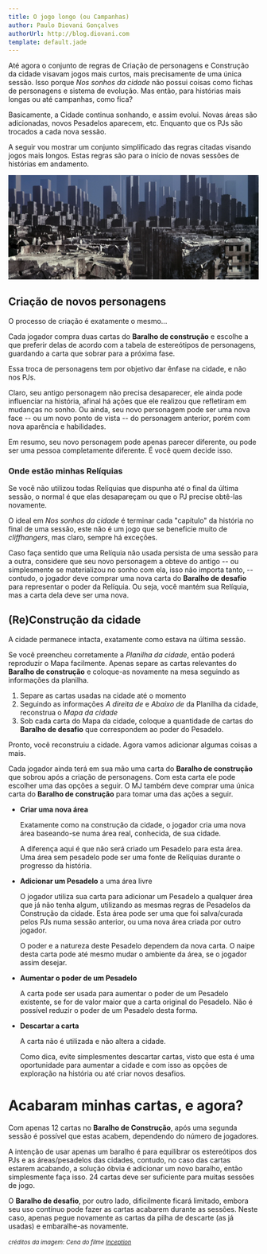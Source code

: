 ```yaml
---
title: O jogo longo (ou Campanhas)
author: Paulo Diovani Gonçalves
authorUrl: http://blog.diovani.com
template: default.jade
---
```


Até agora o conjunto de regras de Criação de personagens e Construção da cidade visavam jogos mais curtos, mais precisamente de uma única sessão. Isso porque _Nos sonhos da cidade_ não possui coisas como fichas de personagens e sistema de evolução. Mas então, para histórias mais longas ou até campanhas, como fica?

Basicamente, a Cidade continua sonhando, e assim evolui. Novas áreas são adicionadas, novos Pesadelos aparecem, etc. Enquanto que os PJs são trocados a cada nova sessão.

A seguir vou mostrar um conjunto simplificado das regras citadas visando jogos mais longos. Estas regras são para o início de novas sessões de histórias em andamento.

<img class="img-responsive img-circle hidden-print" src="img/inception_limbo.jpg" alt="inception_limbo">

## Criação de novos personagens

O processo de criação é exatamente o mesmo...

Cada jogador compra duas cartas do **Baralho de construção** e escolhe a que preferir delas de acordo com a tabela de estereótipos de personagens, guardando a carta que sobrar para a próxima fase. 

Essa troca de personagens tem por objetivo dar ênfase na cidade, e não nos PJs.

Claro, seu antigo personagem não precisa desaparecer, ele ainda pode influenciar na história, afinal há ações que ele realizou que refletiram em mudanças no sonho. Ou ainda, seu novo personagem pode ser uma nova face -- ou um novo ponto de vista -- do personagem anterior, porém com nova aparência e habilidades.

Em resumo, seu novo personagem pode apenas parecer diferente, ou pode ser uma pessoa completamente diferente. É você quem decide isso.

### Onde estão minhas Relíquias

Se você não utilizou todas Relíquias que dispunha até o final da última sessão, o normal é que elas desapareçam ou que o PJ precise obtê-las novamente.

O ideal em _Nos sonhos da cidade_ é terminar cada "capítulo" da história no final de uma sessão, este não é um jogo que se beneficie muito de _cliffhangers_, mas claro, sempre há exceções.

Caso faça sentido que uma Relíquia não usada persista de uma sessão para a outra, considere que seu novo personagem a obteve do antigo -- ou simplesmente se materializou no sonho com ela, isso não importa tanto, -- contudo, o jogador deve comprar uma nova carta do **Baralho de desafio** para representar o poder da Relíquia. Ou seja, você mantém sua Relíquia, mas a carta dela deve ser uma nova.

## (Re)Construção da cidade

A cidade permanece intacta, exatamente como estava na última sessão.

Se você preencheu corretamente a _Planilha da cidade_, então poderá reproduzir o Mapa facilmente. Apenas separe as cartas relevantes do **Baralho de construção** e coloque-as novamente na mesa seguindo as informações da planilha.

1. Separe as cartas usadas na cidade até o momento
2. Seguindo as informações _A direita de_ e _Abaixo de_ da Planilha da cidade, reconstrua o _Mapa da cidade_
3. Sob cada carta do Mapa da cidade, coloque a quantidade de cartas do **Baralho de desafio** que correspondem ao poder do Pesadelo.

Pronto, você reconstruiu a cidade. Agora vamos adicionar algumas coisas a mais.

Cada jogador ainda terá em sua mão uma carta do **Baralho de construção** que sobrou após a criação de personagens. Com esta carta ele pode escolher uma das opções a seguir. O MJ também deve comprar uma única carta do **Baralho de construção** para tomar uma das ações a seguir.

* **Criar uma nova área**

    Exatamente como na construção da cidade, o jogador cria uma nova área baseando-se numa área real, conhecida, de sua cidade.

    A diferença aqui é que não será criado um Pesadelo para esta área. Uma área sem pesadelo pode ser uma fonte de Relíquias durante o progresso da história.

* **Adicionar um Pesadelo** a uma área livre

    O jogador utiliza sua carta para adicionar um Pesadelo a qualquer área que já não tenha algum, utilizando as mesmas regras de Pesadelos da Construção da cidade. Esta área pode ser uma que foi salva/curada pelos PJs numa sessão anterior, ou uma nova área criada por outro jogador.

    O poder e a natureza deste Pesadelo dependem da nova carta. O naipe desta carta pode até mesmo mudar o ambiente da área, se o jogador assim desejar.

* **Aumentar o poder de um Pesadelo**

    A carta pode ser usada para aumentar o poder de um Pesadelo existente, se for de valor maior que a carta original do Pesadelo. Não é possível reduzir o poder de um Pesadelo desta forma.

* **Descartar a carta**

    A carta não é utilizada e não altera a cidade.

    Como dica, evite simplesmentes descartar cartas, visto que esta é uma oportunidade para aumentar a cidade e com isso as opções de exploração na história ou até criar novos desafios.

# Acabaram minhas cartas, e agora?

Com apenas 12 cartas no **Baralho de Construção**, após uma segunda sessão é possível que estas acabem, dependendo do número de jogadores.

A intenção de usar apenas um baralho é para equilibrar os estereótipos dos PJs e as áreas/pesadelos das cidades, contudo, no caso das cartas estarem acabando, a solução óbvia é adicionar um novo baralho, então simplesmente faça isso. 24 cartas deve ser suficiente para muitas sessões de jogo.

O **Baralho de desafio**, por outro lado, dificilmente ficará limitado, embora seu uso contínuo pode fazer as cartas acabarem durante as sessões. Neste caso, apenas pegue novamente as cartas da pilha de descarte (as já usadas) e embaralhe-as novamente.

<small>_créditos da imagem: Cena do filme [Inception](http://www.imdb.com/title/tt1375666/)_</small>
